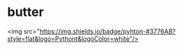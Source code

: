 # butter


<img src="https://img.shields.io/badge/pyhton-#3776AB?style=flat&logo=Pythont&logoColor=white"/>
